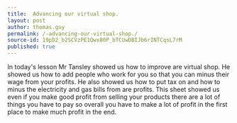 ```yaml
---
title:  Advancing our virtual shop.
layout: post
author: thomas.guy
permalink: /-advancing-our-virtual-shop./
source-id: 19pD2_b2SCVzPE1Qwx80P_bTCUwDBIJb6rINTCqsL7rM
published: true
---
```

In today's lesson Mr Tansley showed us how to improve are virtual shop. He showed us how to add people who work for you so that you can minus their wage from your profits. He also showed us how to put tax on and how to minus the electricity and gas bills from are profits. This sheet showed us even if you make good profit from selling your products there are a lot of things you have to pay so overall you have to make a lot of profit in the first place to make much profit in the end.

